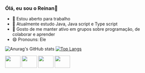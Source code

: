 ### Ólá, eu sou o Reinan👋

- 🔭 Estou aberto para trabalho
- 🌱 Atualmente estudo Java, Java script e Type script
- 👯 Gosto de me manter ativo em grupos sobre programação, de colaborar e aprender
- 😄 Pronouns: Ele

![Anurag's GitHub stats](https://github-readme-stats.vercel.app/api?username=reinan-alves&show_icons=true&theme=dark)
[![Top Langs](https://github-readme-stats.vercel.app/api/top-langs/?username=reinan-alves&layout=compact&theme=dark)](https://github.com/reinan-alves/github-readme-stats)

<div style="display: inline-block">


<img height="40" width="50" src="https://cdn.jsdelivr.net/gh/devicons/devicon/icons/java/java-original-wordmark.svg" />       
<img height="40" width="50" src="https://cdn.jsdelivr.net/gh/devicons/devicon/icons/javascript/javascript-original.svg" />   
<img height="40" width="50" src="https://cdn.jsdelivr.net/gh/devicons/devicon/icons/angularjs/angularjs-original.svg" />
<img height="40" width="50" src="https://cdn.jsdelivr.net/gh/devicons/devicon/icons/react/react-original-wordmark.svg" />
          
</div>
